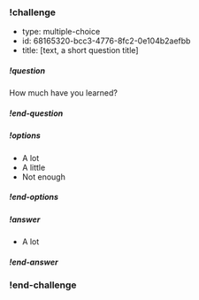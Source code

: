 <!-- >>>>>>>>>>>>>>>>>>>>>> BEGIN CHALLENGE >>>>>>>>>>>>>>>>>>>>>> -->
<!-- Replace everything in square brackets [] and remove brackets  -->

### !challenge

* type: multiple-choice
* id: 68165320-bcc3-4776-8fc2-0e104b2aefbb
* title: [text, a short question title]
<!-- * points: [1] (optional, the number of points for scoring as a checkpoint) -->
<!-- * topics: [python, pandas] (optional the topics for analyzing points) -->

##### !question

How much have you learned?

##### !end-question

##### !options

* A lot
* A little
* Not enough

##### !end-options

##### !answer

* A lot

##### !end-answer

<!-- other optional sections -->
<!-- !hint - !end-hint (markdown, hidden, students click to view) -->
<!-- !rubric - !end-rubric (markdown, instructors can see while scoring a checkpoint) -->
<!-- !explanation - !end-explanation (markdown, students can see after answering correctly) -->

### !end-challenge

<!-- ======================= END CHALLENGE ======================= -->